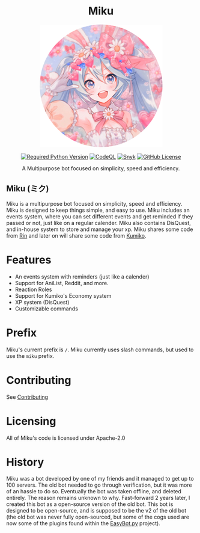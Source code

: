 <div align=center>

# Miku

![Miku](./Logo-Assets/miku.png)

[![Required Python Version](https://img.shields.io/badge/Python-3.10-blue?logo=python&logoColor=white)](https://github.com/No767/Miku/blob/master/pyproject.toml) [![CodeQL](https://github.com/No767/Miku/actions/workflows/codeql.yml/badge.svg?branch=master)](https://github.com/No767/Miku/actions/workflows/codeql.yml) [![Snyk](https://github.com/No767/Miku/actions/workflows/snyk.yml/badge.svg?branch=master)](https://github.com/No767/Miku/actions/workflows/snyk.yml) [![GitHub License](https://img.shields.io/github/license/No767/Miku?label=License&logo=github)](https://github.com/No767/Miku/blob/master/LICENSE)

A Multipurpose bot focused on simplicity, speed and efficiency.

<div align=left>
  
## Miku (ミク)

Miku is a multipurpose bot focused on simplicity, speed and efficiency. Miku is designed to keep things simple, and easy to use. Miku includes an events system, where you can set different events and get reminded if they passed or not, just like on a regular calender. Miku also contains DisQuest, and in-house system to store and manage your xp. Miku shares some code from [Rin](https://github.com/No767/Rin) and later on will share some code from [Kumiko](https://github.com/No767/Kumiko).

# Features

- An events system with reminders (just like a calender)
- Support for AniList, Reddit, and more.
- Reaction Roles
- Support for Kumiko's Economy system
- XP system (DisQuest)
- Customizable commands

# Prefix

Miku's current prefix is `/`. Miku currently uses slash commands, but used to use the `miku` prefix.

# Contributing

See [Contributing](./contributing.md)
# Licensing

All of Miku's code is licensed under Apache-2.0

# History

Miku was a bot developed by one of my friends and it managed to get up to 100 servers. The old bot needed to go through verification, but it was more of an hassle to do so. Eventually the bot was taken offline, and deleted entirely. The reason remains unknown to why. Fast-forward 2 years later, I created this bot as a open-source version of the old bot. This bot is designed to be open-source, and is supposed to be the v2 of the old bot (the old bot was never fully open-sourced, but some of the cogs used are now some of the plugins found within the [EasyBot.py](https://github.com/Isaac-To/EasyBot.py) project).